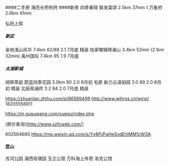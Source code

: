 ####二手房
  海亮长桥附府
####新房
  四季春晓
  联发棠颂 2.5km 37min 1
  万象府   2.6km 41min
  
  弘阳上熙
  ##### 新区
  金地浅山风华 7.4km 82/88 2.1  7月底 精装
  陆家嘴锦绣澜山 3.4km 52min (2.1km 32min)
  禹州国际 7.4km 95 1.9 7月底
  ##### 太湖新城
  旭辉萃庭
  蔚蓝四季花园 3.0km  90   2.0  8月初 毛胚
  新力云语铂园 3.0   89 2.0 8月初 精装
  北辰观澜府   3.2   84 2.0 7月底  精装

  https://zhuanlan.zhihu.com/p/66569499
  http://www.wjhrss.cn/wjrsj/ 18205556911

  https://m.gusuwang.com/xuequ/index.php
  
  (房价查询)[http://www.szfcweb.com/]

  602564680
  https://mp.weixin.qq.com/s/Yv8PJFaHeSvdEhIMM1cW3A

 #### 昆山
 苏河公园
 浦西玫瑰园
 玉兰公馆
 万科海上传奇
 洛克公馆